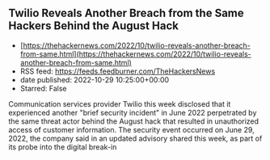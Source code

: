 ## Twilio Reveals Another Breach from the Same Hackers Behind the August Hack
 - [https://thehackernews.com/2022/10/twilio-reveals-another-breach-from-same.html](https://thehackernews.com/2022/10/twilio-reveals-another-breach-from-same.html)
 - RSS feed: https://feeds.feedburner.com/TheHackersNews
 - date published: 2022-10-29 10:25:00+00:00
 - Starred: False

Communication services provider Twilio this week disclosed that it experienced another "brief security incident" in June 2022 perpetrated by the same threat actor behind the August hack that resulted in unauthorized access of customer information.
The security event occurred on June 29, 2022, the company said in an updated advisory shared this week, as part of its probe into the digital break-in
